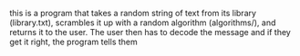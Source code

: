 this is a program that takes a random string of text from its library (library.txt), scrambles it up with a random algorithm (algorithms/), and returns it to the user. The user then has to decode the message and if they get it right, the program tells them